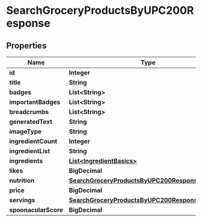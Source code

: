 

# SearchGroceryProductsByUPC200Response



## Properties

| Name | Type | Description | Notes |
|------------ | ------------- | ------------- | -------------|
|**id** | **Integer** |  |  |
|**title** | **String** |  |  |
|**badges** | **List&lt;String&gt;** |  |  |
|**importantBadges** | **List&lt;String&gt;** |  |  |
|**breadcrumbs** | **List&lt;String&gt;** |  |  |
|**generatedText** | **String** |  |  |
|**imageType** | **String** |  |  |
|**ingredientCount** | **Integer** |  |  [optional] |
|**ingredientList** | **String** |  |  |
|**ingredients** | [**List&lt;IngredientBasics&gt;**](IngredientBasics.md) |  |  |
|**likes** | **BigDecimal** |  |  |
|**nutrition** | [**SearchGroceryProductsByUPC200ResponseNutrition**](SearchGroceryProductsByUPC200ResponseNutrition.md) |  |  |
|**price** | **BigDecimal** |  |  |
|**servings** | [**SearchGroceryProductsByUPC200ResponseServings**](SearchGroceryProductsByUPC200ResponseServings.md) |  |  |
|**spoonacularScore** | **BigDecimal** |  |  |



